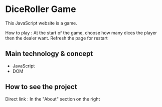 # DiceRoller Game

This JavaScript website is a game. 

How to play :
At the start of the game, choose how many dices the player then the dealer want.
Refresh the page for restart

## Main technology & concept

- JavaScript
- DOM

## How to see the project

Direct link : In the "About" section on the right